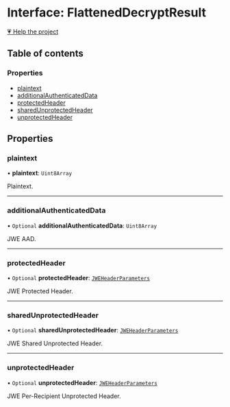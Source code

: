 # Interface: FlattenedDecryptResult

[💗 Help the project](https://github.com/sponsors/panva)

## Table of contents

### Properties

- [plaintext](types.FlattenedDecryptResult.md#plaintext)
- [additionalAuthenticatedData](types.FlattenedDecryptResult.md#additionalauthenticateddata)
- [protectedHeader](types.FlattenedDecryptResult.md#protectedheader)
- [sharedUnprotectedHeader](types.FlattenedDecryptResult.md#sharedunprotectedheader)
- [unprotectedHeader](types.FlattenedDecryptResult.md#unprotectedheader)

## Properties

### plaintext

• **plaintext**: `Uint8Array`

Plaintext.

___

### additionalAuthenticatedData

• `Optional` **additionalAuthenticatedData**: `Uint8Array`

JWE AAD.

___

### protectedHeader

• `Optional` **protectedHeader**: [`JWEHeaderParameters`](types.JWEHeaderParameters.md)

JWE Protected Header.

___

### sharedUnprotectedHeader

• `Optional` **sharedUnprotectedHeader**: [`JWEHeaderParameters`](types.JWEHeaderParameters.md)

JWE Shared Unprotected Header.

___

### unprotectedHeader

• `Optional` **unprotectedHeader**: [`JWEHeaderParameters`](types.JWEHeaderParameters.md)

JWE Per-Recipient Unprotected Header.
